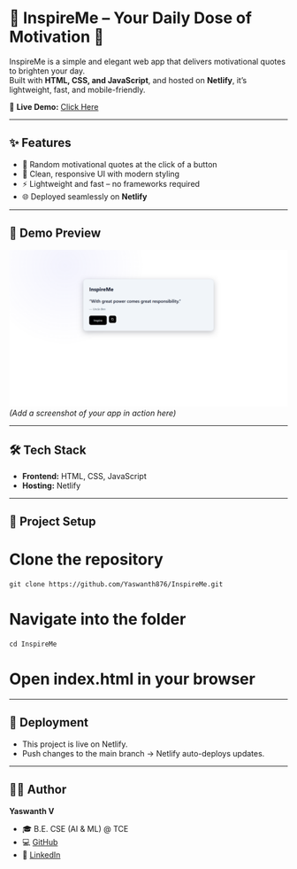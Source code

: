 # 🌟 InspireMe – Your Daily Dose of Motivation 🚀

InspireMe is a simple and elegant web app that delivers motivational quotes to brighten your day.  
Built with **HTML, CSS, and JavaScript**, and hosted on **Netlify**, it’s lightweight, fast, and mobile-friendly.

🔗 **Live Demo:** [Click Here](https://inspire-mee.netlify.app/)

---

## ✨ Features

- 🎯 Random motivational quotes at the click of a button  
- 🎨 Clean, responsive UI with modern styling  
- ⚡ Lightweight and fast – no frameworks required  
- 🌐 Deployed seamlessly on **Netlify**  

---

## 📸 Demo Preview

![InspireMe Screenshot](Screenshot.png)  
*(Add a screenshot of your app in action here)*

---

## 🛠️ Tech Stack

- **Frontend:** HTML, CSS, JavaScript  
- **Hosting:** Netlify  

---

## 📂 Project Setup


# Clone the repository
```
git clone https://github.com/Yaswanth876/InspireMe.git
```
# Navigate into the folder
```
cd InspireMe
```
# Open index.html in your browser

---

## 🚀 Deployment

- This project is live on Netlify.
- Push changes to the main branch → Netlify auto-deploys updates.

---

## 👨‍💻 Author

**Yaswanth V**
- 🎓 B.E. CSE (AI & ML) @ TCE
- 💻 [GitHub](https://github.com/yaswanth876)
- 🔗 [LinkedIn](www.linkedin.com/in/yaswanthv876)
